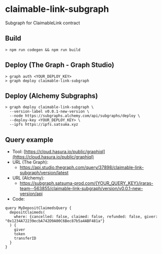# claimable-link-subgraph

Subgraph for ClaimableLink contract

## Build

```
> npm run codegen && npm run build
```

## Deploy (The Graph - Graph Studio)

```
> graph auth <YOUR_DEPLOY_KEY>
> graph deploy claimable-link-subgraph
```

## Deploy (Alchemy Subgraphs)

```
> graph deploy claimable-link-subgraph \
  --version-label v0.0.1-new-version \
  --node https://subgraphs.alchemy.com/api/subgraphs/deploy \
  --deploy-key <YOUR_DEPLOY_KEY> \
  --ipfs https://ipfs.satsuma.xyz
```

## Query example

- Tool: [https://cloud.hasura.io/public/graphiql](https://cloud.hasura.io/public/graphiql)
- URL (The Graph):
  - https://api.studio.thegraph.com/query/37898/claimable-link-subgraph/version/latest
- URL (Alchemy):
  - https://subgraph.satsuma-prod.com/{YOUR_QUERY_KEY}/iraras-team--563855/claimable-link-subgraph/version/v0.0.1-new-version/api
- Code:

```
query MyDepositClaimedsQuery {
  depositClaimeds(
    where: {cancelled: false, claimed: false, refunded: false, giver: "0x1234A72239ecbA742D9A00C6Bec87b5a4ABF481a"}
  ) {
    giver
    token
    transferID
  }
}
```
